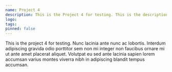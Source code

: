 ```yaml
---
name: Project 4
description: This is the Project 4 for testing. This is the description of the project.
logo:
tags:
pinned: false
---
```


This is the project 4 for testing. Nunc lacinia ante nunc ac lobortis. Interdum adipiscing gravida odio porttitor sem non mi
integer non faucibus ornare mi ut ante amet placerat aliquet. Volutpat eu sed ante lacinia sapien lorem accumsan varius
montes viverra nibh in adipiscing blandit tempus accumsan.